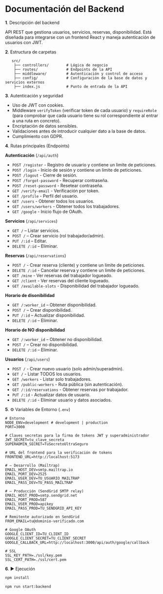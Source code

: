 # Documentación del Backend

**1**. Descripción del backend
   
   API REST que gestiona usuarios, servicios, reservas, disponibilidad. Está diseñada para integrarse con un frontend React y maneja autenticación
   de usuarios con JWT.

**2**. Estructura de carpetas
```
   src/
    ├── controllers/        # Lógica de negocio
    ├── routes/             # Endpoints de la API
    ├── middleware/         # Autenticación y control de acceso
    ├── config/             # Configuración de la base de datos y servicios externos
    ├── index.js            # Punto de entrada de la API 
```

**3**. Autenticación y seguridad

- Uso de JWT con cookies.
- Middleware `verifyToken` (verificar token de cada usuario) y `requireRole` (para comprobar que cada usuario tiene su rol correspondiente al entrar a una ruta en concreto).
- Encriptación de datos sensibles.
- Validaciones antes de introducir cualquier dato a la base de datos.
- Cumplimiento con GDPR.

**4**. Rutas principales (Endpoints)

**Autenticación** (``/api/auth``)

- ``POST /register`` - Registro de usuario y contiene un limite de peticiones.
- ``POST /login`` - Inicio de sesión y contiene un limite de peticiones.
- ``POST /logout`` - Cierre de sesión.
- ``POST /forgot-password`` - Recuperar contraseña.
- ``POST /reset-password`` - Resetear contraseña.
- ``GET /verify-email`` - Verificación por token.
- ``GET /profile`` - Perfil del usuario.
- ``GET /users`` - Obtener todos los usuarios.
- ``GET /users/workers`` - Obtener todos los trabajadores.
- ``GET /google`` - Inicio flujo de OAuth.

**Servicios** (``/api/services``)

- ``GET /`` – Listar servicios.
- ``POST /`` – Crear servicio (rol trabajador/admin).
- ``PUT /:id`` – Editar.
- ``DELETE /:id`` – Eliminar.

**Reservas** (``/api/reservations``)

- ``POST /`` - Crear reserva (cliente) y contiene un limite de peticiones.
- ``DELETE /:id`` - Cancelar reserva y contiene un limite de peticiones.
- ``GET /mine`` - Ver reservas del trabajador logueado.
- ``GET /client`` - Ver reservas del cliente logueado.
- ``GET /available-slots`` - Disponibilidad del trabajador logueado.

**Horario de disonibilidad**

- ``GET /:worker_id`` – Obtener disponibilidad.
- ``POST /`` – Crear disponibilidad.
- ``PUT /:id`` – Actualizar disponibilidad.
- ``DELETE /:id`` – Eliminar. 

**Horario de NO disponibilidad**

- ``GET /:worker_id`` – Obtener no disponibilidad.
- ``POST /`` – Crear no disponibilidad.
- ``DELETE /:id`` – Eliminar. 

**Usuarios** (``/api/users``)

-  ``POST /`` - Crear nuevo usuario (solo admin/superadmin).
-  ``GET /`` - Listar TODOS los usuarios. 
-  ``GET /workers`` - Listar solo trabajadores.
-  ``GET /public-workers`` - Ruta pública (sin autenticación).
-  ``GET /:id/reservations`` - Obtener reservas por trabajador.
-  ``PUT /:id`` - Actualizar datos de usuario.
-  ``DELETE /:id`` - Eliminar usuario y datos asociados.

**5**. ⚙️ Variables de Entorno (`.env`)

    # Entorno
    NODE_ENV=development # development | production
    PORT=3000

    # Claves secretas para la firma de tokens JWT y superadministrador
    JWT_SECRET=tu_clave_secreta
    SUPERADMIN_SECRET=TuSecretoUltraSeguro

    # URL del frontend para la verificación de tokens
    FRONTEND_URL=http://localhost:5173

    # — Desarrollo (Mailtrap)
    EMAIL_HOST_DEV=smtp.mailtrap.io
    EMAIL_PORT_DEV=2525
    EMAIL_USER_DEV=TU_USUARIO_MAILTRAP
    EMAIL_PASS_DEV=TU_PASS_MAILTRAP

    # — Producción (SendGrid SMTP relay)
    EMAIL_HOST_PROD=smtp.sendgrid.net
    EMAIL_PORT_PROD=587
    EMAIL_USER_PROD=apikey
    EMAIL_PASS_PROD=TU_SENDGRID_API_KEY

    # Remitente autorizado en SendGrid
    FROM_EMAIL=tu@dominio-verificado.com

    # Google OAuth
    GOOGLE_CLIENT_ID=TU_CLIENT_ID
    GOOGLE_CLIENT_SECRET=TU_CLIENT_SECRET
    GOOGLE_CALLBACK_URL=http://localhost:3000/api/auth/google/callback

    # SSL
    SSL_KEY_PATH=./ssl/key.pem
    SSL_CERT_PATH=./ssl/cert.pem

**6**. ▶️ Ejecución
```bash
npm install

npm run start:backend
```

